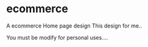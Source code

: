# ecommerce
A ecommerce Home page design
This design for me..



You must be modify for personal uses....
